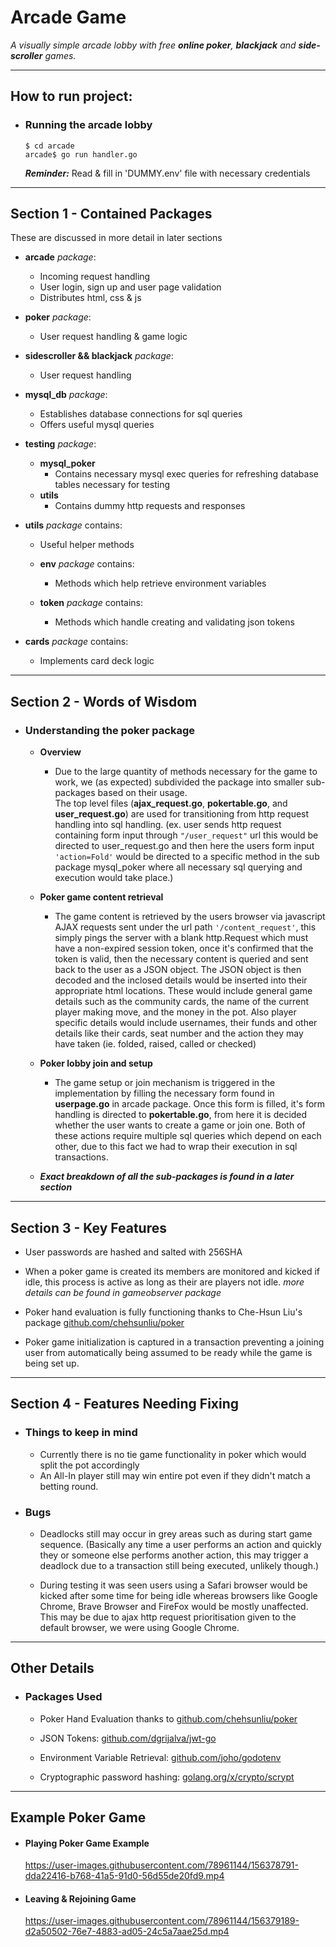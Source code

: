 # **Arcade Game**

*A visually simple arcade lobby with free **online poker**, **blackjack** and **side-scroller** games.*

---

## **How to run project:**
- ### Running the arcade lobby
      $ cd arcade
      arcade$ go run handler.go

    ***Reminder:*** Read & fill in 'DUMMY.env' file with necessary credentials 
---

## **Section 1 - Contained Packages**
These are discussed in more detail in later sections

- **arcade** *package*:
  * Incoming request handling
  * User login, sign up and user page validation 
  * Distributes html, css & js
  
- **poker** *package*:
  * User request handling & game logic
  
- **sidescroller && blackjack** *package*:
  * User request handling
  
- **mysql_db** *package*:
  * Establishes database connections for sql queries
  * Offers useful mysql queries

- **testing** *package*:
  * **mysql_poker**
    - Contains necessary mysql exec queries for refreshing database
      tables necessary for testing
  * **utils**
    - Contains dummy http requests and responses

- **utils** *package* contains:
   * Useful helper methods
   
   * **env** *package* contains:
     - Methods which help retrieve environment variables
   * **token** *package* contains:
     - Methods which handle creating and validating json tokens

- **cards** *package* contains:
   * Implements card deck logic 

---

## **Section 2 - Words of Wisdom**

 - ### Understanding the poker package
    * **Overview**
      * Due to the large quantity of methods necessary for the game to work, we (as expected) 
        subdivided the package into smaller sub-packages based on their usage.  
        The top level files (**ajax_request.go**, **pokertable.go**, and **user_request.go**) are used for transitioning from http request handling into sql handling. (ex. user sends http request containing form input through `"/user_request"` url this would be directed to user_request.go and then here the users form input `'action=Fold'` would be directed to a specific method in the sub package mysql_poker where all necessary sql querying and execution would take place.)  

    * **Poker game content retrieval**
      * The game content is retrieved by the users browser via javascript AJAX requests sent under 
        the url path `'/content_request'`, this simply pings the server with a blank http.Request which must have a non-expired session token, once it's confirmed that the token is valid, then the necessary content is queried and sent back to the user as a JSON object. The JSON object is then decoded and the inclosed details would be inserted into their appropriate html locations. These would include general game details such as the community cards, the name of the current player making move, and the money in the pot. Also player specific details would include usernames, their funds and other details like their cards, seat number and the action they may have taken (ie. folded, raised, called or checked)  

    * **Poker lobby join and setup**
      * The game setup or join mechanism is triggered in the implementation by filling the necessary 
        form found in **userpage.go** in arcade package. Once this form is filled, it's form handling is directed to **pokertable.go**, from here it is decided whether the user wants to create a game or join one. Both of these actions require multiple sql queries which depend on each other, due to this fact we had to wrap their execution in sql transactions.  
    * ***Exact breakdown of all the sub-packages is found in a later section***

---

## **Section 3 - Key Features**
  * User passwords are hashed and salted with 256SHA 

  * When a poker game is created its members are monitored and kicked if idle, this 
    process is active as long as their are players not idle. *more details can be found in gameobserver package*

  * Poker hand evaluation is fully functioning thanks to Che-Hsun Liu's package [github.com/chehsunliu/poker](https://github.com/chehsunliu/poker)

  * Poker game initialization is captured in a transaction preventing a joining user from automatically being assumed to be ready while the game is being set up.

---

## **Section 4 - Features Needing Fixing**
  * ### **Things to keep in mind**
    * Currently there is no tie game functionality in poker which would split the pot 
      accordingly
    * An All-In player still may win entire pot even if they didn't match a betting round.
    
  
  * ### **Bugs**
    * Deadlocks still may occur in grey areas such as during start game sequence. (Basically any time 
      a user performs an action and quickly they or someone else performs another action, this may trigger a deadlock due to a transaction still being executed, unlikely though.)

    * During testing it was seen users using a Safari browser would be kicked after some time for 
      being idle whereas browsers like Google Chrome, Brave Browser and FireFox would be mostly unaffected. This may be due to ajax http request prioritisation given to the default browser, we were using Google Chrome.

--- 

## **Other Details**
* ### **Packages Used**
  * Poker Hand Evaluation thanks to [github.com/chehsunliu/poker](https://github.com/chehsunliu/poker)

  * JSON Tokens: [github.com/dgrijalva/jwt-go](https://github.com/dgrijalva/jwt-go)

  * Environment Variable Retrieval: [github.com/joho/godotenv](https://github.com/joho/godotenv)

  * Cryptographic password hashing: [golang.org/x/crypto/scrypt](https://golang.org/x/crypto/scrypt)

---

## **Example Poker Game**

* #### **Playing Poker Game Example**
  https://user-images.githubusercontent.com/78961144/156378791-dda22416-b768-41a5-91d0-56d55de20fd9.mp4

* #### **Leaving & Rejoining Game**
  https://user-images.githubusercontent.com/78961144/156379189-d2a50502-76e7-4883-ad05-24c5a7aae25d.mp4

